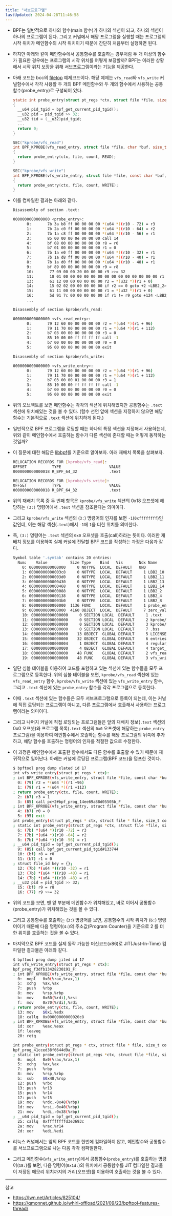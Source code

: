 ```yaml
---
title: "서브프로그램"
lastUpdated: 2024-04-28T11:46:58
---
```

- BPF는 일반적으로 하나의 함수(main 함수)가 하나의 섹션이 되고, 하나의 섹션이 하나의 프로그램이 된다. 그리고 커널에서 해당 프로그램을 실행할 때는 프로그램의 시작 위치가 메인함수의 시작 위치이기 때문에 간단히 처음부터 실행하면 된다. 

- 하지만 아래와 같이 메인함수에서 공통함수를 호출하는 경우처럼 두 개 이상의 함수가 필요한 경우에는 프로그램의 시작 위치를 어떻게 보장할까? BPF는 이러한 상황에서 시작 위치 보장을 위해 서브프로그램이라는 기능을 제공한다.

- 아래 코드는 bcc의 [filetop](https://github.com/iovisor/bcc/blob/master/libbpf-tools/filetop.bpf.c) 예제코드이다. 해당 예제는 `vfs_read`와 `vfs_write` 커널함수에서 각각 사용할 두 개의 BPF 메인함수와 두 개의 함수에서 사용하는 공통함수(probe_entry)로 구성되어 있다. 

  ```c
  static int probe_entry(struct pt_regs *ctx, struct file *file, size_t count, enum op op)
  {
    __u64 pid_tgid = bpf_get_current_pid_tgid();
    __u32 pid = pid_tgid >> 32;
    __u32 tid = (__u32)pid_tgid;
    ...
    return 0;
  }

  SEC("kprobe/vfs_read")
  int BPF_KPROBE(vfs_read_entry, struct file *file, char *buf, size_t count, loff_t *pos)
  {
    return probe_entry(ctx, file, count, READ);
  }

  SEC("kprobe/vfs_write")
  int BPF_KPROBE(vfs_write_entry, struct file *file, const char *buf, size_t count, loff_t *pos)
  {
    return probe_entry(ctx, file, count, WRITE);
  }
  ```

- 이를 컴파일한 결과는 아래와 같다.

  ```bash
  Disassembly of section .text:

  0000000000000000 <probe_entry>:
        0:       7b 3a b8 ff 00 00 00 00 *(u64 *)(r10 - 72) = r3
        1:       7b 2a c0 ff 00 00 00 00 *(u64 *)(r10 - 64) = r2
        2:       7b 1a c8 ff 00 00 00 00 *(u64 *)(r10 - 56) = r1
        3:       85 00 00 00 0e 00 00 00 call 14
        4:       bf 08 00 00 00 00 00 00 r8 = r0
        5:       b7 01 00 00 00 00 00 00 r1 = 0
        6:       7b 1a e0 ff 00 00 00 00 *(u64 *)(r10 - 32) = r1
        7:       7b 1a d8 ff 00 00 00 00 *(u64 *)(r10 - 40) = r1
        8:       7b 1a d0 ff 00 00 00 00 *(u64 *)(r10 - 48) = r1
        9:       bf 89 00 00 00 00 00 00 r9 = r8
        10:       77 09 00 00 20 00 00 00 r9 >>= 32
        11:       18 01 00 00 00 00 00 00 00 00 00 00 00 00 00 00 r1 = 0 ll
        13:       61 12 00 00 00 00 00 00 r2 = *(u32 *)(r1 + 0)
        14:       15 02 02 00 00 00 00 00 if r2 == 0 goto +2 <LBB2_2>
        15:       61 11 00 00 00 00 00 00 r1 = *(u32 *)(r1 + 0)
        16:       5d 91 7c 00 00 00 00 00 if r1 != r9 goto +124 <LBB2_14>
        ...

  Disassembly of section kprobe/vfs_read:

  0000000000000000 <vfs_read_entry>:
        0:       79 12 60 00 00 00 00 00 r2 = *(u64 *)(r1 + 96)
        1:       79 11 70 00 00 00 00 00 r1 = *(u64 *)(r1 + 112)
        2:       b7 03 00 00 00 00 00 00 r3 = 0
        3:       85 10 00 00 ff ff ff ff call -1
        4:       b7 00 00 00 00 00 00 00 r0 = 0
        5:       95 00 00 00 00 00 00 00 exit

  Disassembly of section kprobe/vfs_write:

  0000000000000000 <vfs_write_entry>:
        0:       79 12 60 00 00 00 00 00 r2 = *(u64 *)(r1 + 96)
        1:       79 11 70 00 00 00 00 00 r1 = *(u64 *)(r1 + 112)
        2:       b7 03 00 00 01 00 00 00 r3 = 1
        3:       85 10 00 00 ff ff ff ff call -1
        4:       b7 00 00 00 00 00 00 00 r0 = 0
        5:       95 00 00 00 00 00 00 00 exit
  ```

- 위의 오브젝트를 보면 메인함수는 각각의 섹션에 위치해있지만 공통함수는 `.text` 섹션에 위치해있는 것을 볼 수 있다. (함수 선언 앞에 섹션을 지정하지 않으면 해당 함수는 기본적으로 `.text` 섹션에 위치하게 된다.) 

- 일반적으로 BPF 프로그램을 로딩할 때는 하나의 특정 섹션을 지정해서 사용하는데, 위와 같이 메인함수에서 호출하는 함수가 다른 섹션에 존재할 때는 어떻게 동작하는 것일까? 

- 이 질문에 대한 해답은 [libbpf](https://github.com/torvalds/linux/blob/master/tools/lib/bpf/libbpf.c)를 기준으로 알아보자. 아래 재배치 목록을 살펴보자.

  ```bash
  RELOCATION RECORDS FOR [kprobe/vfs_read]:
  OFFSET           TYPE                     VALUE
  0000000000000018 R_BPF_64_32              .text

  RELOCATION RECORDS FOR [kprobe/vfs_write]:
  OFFSET           TYPE                     VALUE
  0000000000000018 R_BPF_64_32              .text
  ```

- 위의 재배치 목록 중 두 번째 항목은 `kprobe/vfs_write` 섹션의 0x18 오프셋에 해당하는 `(3:)` 명령어에서 `.text` 섹션을 참조한다는 의미이다.

- 그리고 `kprobe/vfs_write` 섹션의 (`3:`) 명령어의 인자를 보면 `-1`(`0xffffffff`)인 값인데, 이는 해당 섹션(`.text`)에서 `-1`에 `1`을 더한 위치를 의미한다.

- 즉, `(3:)` 명령어는 `.text` 섹션의 `0x0` 오프셋을 호출(call)하라는 뜻이다. 이러한 재배치 정보를 이용하여 실제 커널에 전달할 BPF 코드를 작성하는 과정은 다음과 같다.

  ```bash
  Symbol table '.symtab' contains 20 entries:
    Num:    Value          Size Type    Bind   Vis       Ndx Name
      0: 0000000000000000     0 NOTYPE  LOCAL  DEFAULT   UND
      1: 00000000000003c8     0 NOTYPE  LOCAL  DEFAULT     1 LBB2_10
      2: 00000000000003d0     0 NOTYPE  LOCAL  DEFAULT     1 LBB2_11
      3: 0000000000000430     0 NOTYPE  LOCAL  DEFAULT     1 LBB2_13
      4: 0000000000000468     0 NOTYPE  LOCAL  DEFAULT     1 LBB2_14
      5: 0000000000000088     0 NOTYPE  LOCAL  DEFAULT     1 LBB2_2
      6: 0000000000000138     0 NOTYPE  LOCAL  DEFAULT     1 LBB2_4
      7: 00000000000003b0     0 NOTYPE  LOCAL  DEFAULT     1 LBB2_8
      8: 0000000000000000  1136 FUNC    LOCAL  DEFAULT     1 probe_entry
      9: 0000000000000000  4160 OBJECT  LOCAL  DEFAULT     7 zero_value
      10: 0000000000000000     0 SECTION LOCAL  DEFAULT     1 .text
      11: 0000000000000000     0 SECTION LOCAL  DEFAULT     2 kprobe/vfs_read
      12: 0000000000000000     0 SECTION LOCAL  DEFAULT     3 kprobe/vfs_write
      13: 0000000000000000     0 SECTION LOCAL  DEFAULT     7 .bss
      14: 0000000000000000    13 OBJECT  GLOBAL DEFAULT     5 LICENSE
      15: 0000000000000000    32 OBJECT  GLOBAL DEFAULT     6 entries
      16: 0000000000000004     1 OBJECT  GLOBAL DEFAULT     4 regular_file_only
      17: 0000000000000000     4 OBJECT  GLOBAL DEFAULT     4 target_pid
      18: 0000000000000000    48 FUNC    GLOBAL DEFAULT     2 vfs_read_entry
      19: 0000000000000000    48 FUNC    GLOBAL DEFAULT     3 vfs_write_entry
  ```

- 일단 심볼 테이블을 이용하여 코드를 포함하고 있는 섹션에 있는 함수들을 모두 프로그램으로 등록한다. 위의 심볼 테이블을 보면, `kprobe/vfs_read` 섹션에 있는 `vfs_read_entry` 함수, `kprobe/vfs_write` 섹션에 있는 `vfs_write_entry` 함수, 그리고 `.text` 섹션에 있는 `probe_entry` 함수를 각각 프로그램으로 등록한다.

- 이때 `.text` 섹션에 있는 함수들은 모두 서브프로그램으로 등록이 되는데, 이는 커널에 직접 로딩되는 프로그램이 아니고, 다른 프로그램에서 호출해서 사용하는 프로그램이라는 의미이다. 

- 그리고 나머지 커널에 직접 로딩되는 프로그램들은 앞의 재배치 정보(`.text` 섹션의 0x0 오프셋)와 프로그램 목록(`.text` 섹션의 `0x0` 오프셋에 해당하는 `probe_entry` 프로그램)을 이용하여 메인함수에서 호출하는 함수를 해당 프로그램의 뒤쪽에 추가하고, 해당 함수를 호출하는 명령어의 인자를 적절한 값으로 수정한다. 

- 이 과정은 메인함수에서 호출한 함수에서도 다른 함수를 호출할 수 있기 때문에 재귀적으로 일어난다. 아래는 커널에 로딩된 프로그램(BPF 코드)을 덤프한 것이다.

  ```bash
  $ bpftool prog dump xlated id 17
  int vfs_write_entry(struct pt_regs * ctx):
  ; int BPF_KPROBE(vfs_write_entry, struct file *file, const char *buf, size_t count, loff_t *pos)
    0: (79) r2 = *(u64 *)(r1 +96)
    1: (79) r1 = *(u64 *)(r1 +112)
  ; return probe_entry(ctx, file, count, WRITE);
    2: (b7) r3 = 1
    3: (85) call pc+2#bpf_prog_14ee69a88d05505b_F
  ; int BPF_KPROBE(vfs_write_entry, struct file *file, const char *buf, size_t count, loff_t *pos)
    4: (b7) r0 = 0
    5: (95) exit
  int probe_entry(struct pt_regs * ctx, struct file * file, size_t count, enum op op):
  ; static int probe_entry(struct pt_regs *ctx, struct file *file, size_t count, enum op op)
    6: (7b) *(u64 *)(r10 -72) = r3
    7: (7b) *(u64 *)(r10 -64) = r2
    8: (7b) *(u64 *)(r10 -56) = r1
  ; __u64 pid_tgid = bpf_get_current_pid_tgid();
    9: (85) call bpf_get_current_pid_tgid#133744
    10: (bf) r8 = r0
    11: (b7) r1 = 0
  ; struct file_id key = {};
    12: (7b) *(u64 *)(r10 -32) = r1
    13: (7b) *(u64 *)(r10 -40) = r1
    14: (7b) *(u64 *)(r10 -48) = r1
  ; __u32 pid = pid_tgid >> 32;
    15: (bf) r9 = r8
    16: (77) r9 >>= 32
  ```

- 위의 코드를 보면, 맨 앞 부분에 메인함수가 위치해있고, 바로 이어서 공통함수(probe_entry)가 위치해있는 것을 볼 수 있다. 
- 그리고 공통함수를 호출하는 (`3:`) 명령어를 보면, 공통함수의 시작 위치가 (`6:`) 명령어이기 때문에 다음 명령어(`4:`)의 주소값(Program Counter)을 기준으로 2 를 더한 위치를 호출하는 것을 볼 수 있다. 
- 마지막으로 BPF 코드를 실제 동작 가능한 머신코드(x86)로 JIT(Just-In-Time) 컴파일한 결과물은 아래와 같다.

  ```bash
  $ bpftool prog dump jited id 17
  int vfs_write_entry(struct pt_regs * ctx):
  bpf_prog_f3dfb13428230191_F:
  ; int BPF_KPROBE(vfs_write_entry, struct file *file, const char *buf, size_t count, loff_t *pos)
    0:	nopl   0x0(%rax,%rax,1)
    5:	xchg   %ax,%ax
    7:	push   %rbp
    8:	mov    %rsp,%rbp
    b:	mov    0x60(%rdi),%rsi
    f:	mov    0x70(%rdi),%rdi
  ; return probe_entry(ctx, file, count, WRITE);
    13:	mov    $0x1,%edx
    18:	callq  0x00000000000020c8
  ; int BPF_KPROBE(vfs_write_entry, struct file *file, const char *buf, size_t count, loff_t *pos)
    1d:	xor    %eax,%eax
    1f:	leaveq
    20:	retq

  int probe_entry(struct pt_regs * ctx, struct file * file, size_t count, enum op op):
  bpf_prog_41cced38f6644d9a_F:
  ; static int probe_entry(struct pt_regs *ctx, struct file *file, size_t count, enum op op)
    0:	nopl   0x0(%rax,%rax,1)
    5:	xchg   %ax,%ax
    7:	push   %rbp
    8:	mov    %rsp,%rbp
    b:	sub    $0x48,%rsp
    12:	push   %rbx
    13:	push   %r13
    15:	push   %r14
    17:	push   %r15
    19:	mov    %rdx,-0x48(%rbp)
    1d:	mov    %rsi,-0x40(%rbp)
    21:	mov    %rdi,-0x38(%rbp)
  ; __u64 pid_tgid = bpf_get_current_pid_tgid();
    25:	callq  0xffffffffd3e3693c
    2a:	mov    %rax,%r14
    2d:	xor    %edi,%edi
  ```

- 리눅스 커널에서는 앞의 BPF 코드를 한번에 컴파일하지 않고, 메인함수와 공통함수를 서브프로그램으로 나눈 다음 각각 컴파일한다. 
- 그리고 메인함수(`vfs_write_entry`)에서 공통함수(`probe_entry`)를 호출하는 명령어(`18:`)를 보면, 다음 명령어(`0x1d:`)의 위치에서 공통함수를 JIT 컴파일한 결과물이 저장된 메모리 위치까지의 거리(오프셋)를 이용하여 호출하는 것을 볼 수 있다. 

---
참고
- https://lwn.net/Articles/825104/
- https://qmonnet.github.io/whirl-offload/2021/09/23/bpftool-features-thread/